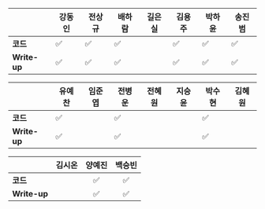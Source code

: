 |              | 강동인 |        전상규      | 배하람 | 길은실 |      김용주       | 박하윤 | 송진범 |
| ------------ | ------ | ----------------- | ------ | ------ | ---------------- | ------ | ------ |
| **코드**     |:white_check_mark:|:white_check_mark:| :white_check_mark: |        |:white_check_mark:| :white_check_mark:      |  :white_check_mark:|
| **Write-up** |:white_check_mark:|:white_check_mark:| :white_check_mark: |        |:white_check_mark:| :white_check_mark:|    :white_check_mark:|

|              | 유예찬 | 임준엽 | 전병운 | 전혜원 | 지승윤 | 박수현 | 김혜원 |
| ------------ | ------ | ------ | ------ | ------ | ------ | ------ | ------ |
| **코드**     | :white_check_mark: |  | :white_check_mark: |       |  |:white_check_mark:|        |:white_check_mark:|:white_check_mark:|
| **Write-up** | :white_check_mark: |  | :white_check_mark: |      ||:white_check_mark:||:white_check_mark:|:white_check_mark:|

|              | 김시온 | 양예진 | 백승빈 |
| ------------ | :----: | :----: | :----: |
| **코드**     ||:white_check_mark:|:white_check_mark:|
| **Write-up** ||:white_check_mark:|:white_check_mark:|

